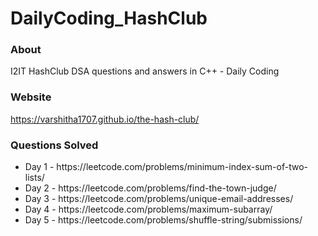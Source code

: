 # DailyCoding_HashClub

### About
I2IT HashClub DSA questions and answers in C++ - Daily Coding

### Website 
https://varshitha1707.github.io/the-hash-club/

### Questions Solved 

<ul>
<li>Day 1 - https://leetcode.com/problems/minimum-index-sum-of-two-lists/</li>
<li>Day 2 - https://leetcode.com/problems/find-the-town-judge/</li>
<li>Day 3 - https://leetcode.com/problems/unique-email-addresses/</li>
<li>Day 4 - https://leetcode.com/problems/maximum-subarray/</li>
<li>Day 5 - https://leetcode.com/problems/shuffle-string/submissions/</li>
</ul>



